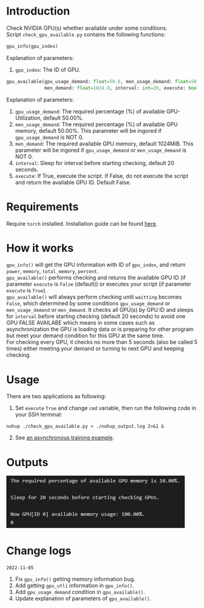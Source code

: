 # Introduction
Check NVIDIA GPU(s) whether available under some conditions.  
Script ```check_gpu_available.py``` contains the following functions:  
```python
gpu_info(gpu_index)
```
Explanation of parameters: 
1. ```gpu_index```: The ID of GPU.

```python
gpu_available(gpu_usage_demand: float=50.0, men_usage_demand: float=50.0, 
              men_demand: float=1024.0, interval: int=20, execute: bool=False)
```
Explanation of parameters: 
1. ```gpu_usage_demand```: The required percentage (%) of available GPU-Utilization, default 50.00%.
2. ```men_usage_demand```: The required percentage (%) of available GPU memory, default 50.00%. This parameter will be ingored if ```gpu_usage_demand``` is NOT 0.
3. ```men_demand```: The required available GPU memory, default 1024MiB. This parameter will be ingored if ```gpu_usage_demand``` or ```men_usage_demand``` is NOT 0.
4. ```interval```: Sleep for interval before starting checking, default 20 seconds.
5. ```execute```: If True, execute the script. If False, do not execute the script and return the available GPU ID. Default False.

# Requirements
Require ```torch``` installed. Installation guide can be found [here](https://pytorch.org/get-started/locally/).


# How it works
```gpu_info()``` will get the GPU information with ID of ```gpu_index```, and return ```power```, ```memory```, ```total_memory```, ```percent```.  
```gpu_available()``` performs checking and returns the available GPU ID (if parameter ```execute``` is ```False``` (default)) or executes your script (if parameter ```execute``` is ```True```).  
```gpu_available()```  will always perform checking until ```waitting``` becomes ```False```, which determined by some conditions ```gpu_usage_demand``` or ```men_usage_demand``` or ```men_demand```.
It checks all GPU(s) by GPU ID and sleeps for ```interval``` before starting checking (default 20 seconds) to avoid one GPU FALSE AVAILABE which means in some cases such as asynchronization the GPU is loading data or is preparing for other program but meet your demand condition for this GPU at the same time.  
For checking every GPU, it checks no more than 5 seconds (also be called 5 times) either meeting your demand or turning to next GPU and keeping checking.

# Usage
There are two applications as following:
1. Set ```execute``` ```True``` and change ```cmd``` variable, then run the following code in your SSH terminal:
```shell
nohup ./check_gpu_available.py > ./nohup_output.log 2>&1 &
```
2. See [an asynchronous training example](https://github.com/EpicTian/async_train).

# Outputs
![图片](https://github.com/EpicTian/check_gpu_available/blob/main/output.png)

# Change logs
```2022-11-05```
1. Fix ```gpu_info()``` getting memory information bug.
2. Add getting ```gpu_utli``` information in ```gpu_info()```.
3. Add ```gpu_usage_demand``` condition in ```gpu_available()```.
4. Update explanation of parameters of ```gpu_available()```.
